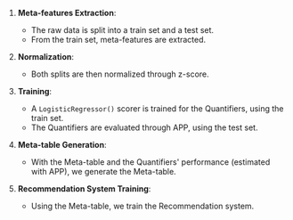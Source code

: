 1. **Meta-features Extraction**:
    - The raw data is split into a train set and a test set.
    - From the train set, meta-features are extracted.

2. **Normalization**:
    - Both splits are then normalized through z-score.

3. **Training**:
    - A `LogisticRegressor()` scorer is trained for the Quantifiers, using the train set.
    - The Quantifiers are evaluated through APP, using the test set.

3. **Meta-table Generation**:
    - With the Meta-table and the Quantifiers' performance (estimated with APP), we generate the Meta-table.

4. **Recommendation System Training**:
    - Using the Meta-table, we train the Recommendation system.